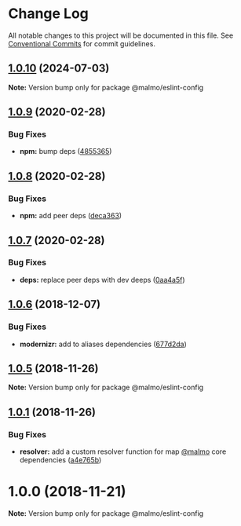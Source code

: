 # Change Log

All notable changes to this project will be documented in this file.
See [Conventional Commits](https://conventionalcommits.org) for commit guidelines.

## [1.0.10](https://github.com/lorenzomigliorero/malmo/compare/@malmo/eslint-config@1.0.9...@malmo/eslint-config@1.0.10) (2024-07-03)

**Note:** Version bump only for package @malmo/eslint-config





## [1.0.9](https://github.com/lorenzomigliorero/malmo/compare/@malmo/eslint-config@1.0.8...@malmo/eslint-config@1.0.9) (2020-02-28)


### Bug Fixes

* **npm:** bump deps ([4855365](https://github.com/lorenzomigliorero/malmo/commit/48553659c8937e814befc05c8d237feed7168619))





## [1.0.8](https://github.com/lorenzomigliorero/malmo/compare/@malmo/eslint-config@1.0.7...@malmo/eslint-config@1.0.8) (2020-02-28)


### Bug Fixes

* **npm:** add peer deps ([deca363](https://github.com/lorenzomigliorero/malmo/commit/deca363d977ae665e400a7297ad22f26c808e0ea))





## [1.0.7](https://github.com/lorenzomigliorero/malmo/compare/@malmo/eslint-config@1.0.6...@malmo/eslint-config@1.0.7) (2020-02-28)


### Bug Fixes

* **deps:** replace peer deps with dev deeps ([0aa4a5f](https://github.com/lorenzomigliorero/malmo/commit/0aa4a5f3cd5d3ef3a17caf9da4d0893aaf2057b4))





## [1.0.6](https://github.com/lorenzomigliorero/malmo/compare/@malmo/eslint-config@1.0.5...@malmo/eslint-config@1.0.6) (2018-12-07)


### Bug Fixes

* **modernizr:** add to aliases dependencies ([677d2da](https://github.com/lorenzomigliorero/malmo/commit/677d2da))





## [1.0.5](https://github.com/lorenzomigliorero/malmo/compare/@malmo/eslint-config@1.0.1...@malmo/eslint-config@1.0.5) (2018-11-26)

**Note:** Version bump only for package @malmo/eslint-config





## [1.0.1](https://github.com/lorenzomigliorero/malmo/compare/@malmo/eslint-config@1.0.0...@malmo/eslint-config@1.0.1) (2018-11-26)


### Bug Fixes

* **resolver:** add a custom resolver function for map [@malmo](https://github.com/malmo) core dependencies ([a4e765b](https://github.com/lorenzomigliorero/malmo/commit/a4e765b))





# 1.0.0 (2018-11-21)

**Note:** Version bump only for package @malmo/eslint-config
